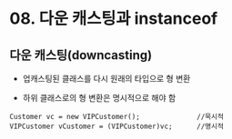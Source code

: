 # 08. 다운 캐스팅과 instanceof 

## 다운 캐스팅(downcasting)

- 업캐스팅된 클래스를 다시 원래의 타입으로 형 변환

- 하위 클래스로의 형 변환은 명시적으로 해야 함

```
Customer vc = new VIPCustomer();              //묵시적
VIPCustomer vCustomer = (VIPCustomer)vc;      //명시적
```
